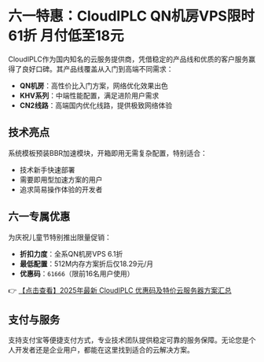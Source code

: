 # 六一特惠：CloudIPLC QN机房VPS限时61折 月付低至18元

CloudIPLC作为国内知名的云服务提供商，凭借稳定的产品线和优质的客户服务赢得了良好口碑。其产品线覆盖从入门到高端不同需求：

- **QN机房**：高性价比入门方案，网络优化效果出色
- **KHV系列**：中端性能配置，满足进阶用户需求
- **CN2线路**：高端国内优化线路，提供极致网络体验

## 技术亮点

系统模板预装BBR加速模块，开箱即用无需复杂配置，特别适合：
- 技术新手快速部署
- 需要即用型加速方案的用户
- 追求简易操作体验的开发者

## 六一专属优惠

为庆祝儿童节特别推出限量促销：
- **折扣力度**：全系QN机房VPS 6.1折
- **最低配置**：512M内存方案折后仅18.29元/月
- **优惠码**：`61666`（限前16名用户使用）

👉 [【点击查看】2025年最新 CloudIPLC 优惠码及特价云服务器方案汇总](https://bit.ly/cloudiplc)

## 支付与服务

支持支付宝等便捷支付方式，专业技术团队提供稳定可靠的服务保障。无论您是个人开发者还是企业用户，都能在这里找到适合的云解决方案。